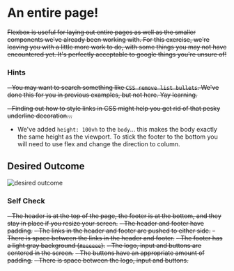 # An entire page!

~~Flexbox is useful for laying out entire pages as well as the smaller components we've already been working with. For this exercise, we're leaving you with a little more work to do, with some things you may not have encountered yet. It's perfectly acceptable to google things you're unsure of!~~

### Hints
~~- You may want to search something like `CSS remove list bullets`.  We've done this for you in previous examples, but not here. Yay learning.~~

~~- Finding out how to style links in CSS might help you get rid of that pesky underline decoration...~~

- We've added `height: 100vh` to the `body`... this makes the body exactly the same height as the viewport. To stick the footer to the bottom you will need to use flex and change the direction to column.

## Desired Outcome
![desired outcome](./desired-outcome.png)

### Self Check

~~- The header is at the top of the page, the footer is at the bottom, and they stay in place if you resize your screen.~~
~~- The header and footer have padding.~~
~~- The links in the header and footer are pushed to either side.~~
~~- There is space between the links in the header and footer.~~
~~- The footer has a light gray background (`#eeeeee`).~~
~~- The logo, input and buttons are centered in the screen.~~
~~- The buttons have an appropriate amount of padding.~~
~~- There is space between the logo, input and buttons.~~
